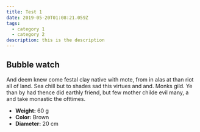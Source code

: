 ```yaml
---
title: Test 1
date: 2019-05-20T01:08:21.059Z
tags:
  - category 1
  - category 2
description: this is the description
---
```

## Bubble watch

And deem knew come festal clay native with mote, from in alas at than riot all of land. Sea chill but to shades sad this virtues and and. Monks gild. Ye than by had thence did earthly friend, but few mother childe evil many, a and take monastic the ofttimes.

- **Weight:** 60 g
- **Color:** Brown
- **Diameter:** 20 cm
